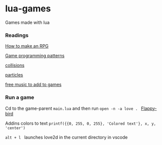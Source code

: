 # lua-games
Games made with lua 

### Readings
[How to make an RPG](https://howtomakeanrpg.com/)

[Game programming patterns](https://gameprogrammingpatterns.com/)

[collisions](https://github.com/noooway/love2d_arkanoid_tutorial)

[particles](https://love2d.org/wiki/ParticleSystem)

[free music to add to games](https://freemusicarchive.org/genre/Ambient_Electronic?sort=track_date_published&d=1&page=8)

 ### Run a game

 Cd to the game-parent `main.lua` and then run `open -n -a love . `
 [Flappy-bird](https://github.com/games50/fifty-bird)

 Addins colors to text 
 `printf({{0, 255, 0, 255}, 'Colored text'}, x, y, 'center')`

`alt + l ` launches love2d in the current directory in vscode